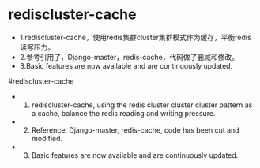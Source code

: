 # rediscluster-cache
- 1.rediscluster-cache，使用redis集群cluster集群模式作为缓存，平衡redis读写压力。
- 2.参考引用了，Django-master，redis-cache，代码做了删减和修改。
- 3.Basic features are now available and are continuously updated.

#rediscluster-cache
- 1. rediscluster-cache, using the redis cluster cluster cluster pattern as a cache, balance the redis reading and writing pressure.
- 2. Reference, Django-master, redis-cache, code has been cut and modified. 
- 3. Basic features are now available and are continuously updated.
